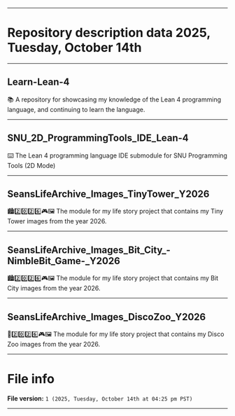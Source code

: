 
***

# Repository description data 2025, Tuesday, October 14th

---

## Learn-Lean-4

📚️ A repository for showcasing my knowledge of the Lean 4 programming language, and continuing to learn the language. 

---

## SNU_2D_ProgrammingTools_IDE_Lean-4

⌨️ The Lean 4 programming language IDE submodule for SNU Programming Tools (2D Mode)

---

## SeansLifeArchive_Images_TinyTower_Y2026

🏙️2️⃣️0️⃣️2️⃣️6️⃣️🎮️🖼️ The module for my life story project that contains my Tiny Tower images from the year 2026. 

---

## SeansLifeArchive_Images_Bit_City_-NimbleBit_Game-_Y2026

🏙️2️⃣️0️⃣️2️⃣️6️⃣️🎮️🖼️ The module for my life story project that contains my Bit City images from the year 2026. 

---

## SeansLifeArchive_Images_DiscoZoo_Y2026

🎉️2️⃣️0️⃣️2️⃣️6️⃣️🎮️🖼️ The module for my life story project that contains my Disco Zoo images from the year 2026. 

***

# File info

**File version:** `1 (2025, Tuesday, October 14th at 04:25 pm PST)`

***

